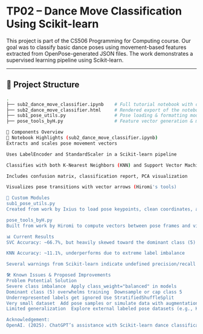# TP02 – Dance Move Classification Using Scikit-learn

This project is part of the CS506 Programming for Computing course. Our goal was to classify basic dance poses using movement-based features extracted from OpenPose-generated JSON files. The work demonstrates a supervised learning pipeline using Scikit-learn.

---

## 📂 Project Structure

```bash
.
├── sub2_dance_move_classifier.ipynb    # Full tutorial notebook with classification pipeline
├── sub2_dance_move_classifier.html     # Rendered export of the notebook
├── sub1_pose_utils.py                  # Pose loading & formatting module (Ixius's contribution)
├── pose_tools_byH.py                   # Feature vector generation & motion plotting (Hiromi's contribution)

🧩 Components Overview
📘 Notebook Highlights (sub2_dance_move_classifier.ipynb)
Extracts and scales pose movement vectors

Uses LabelEncoder and StandardScaler in a Scikit-learn pipeline

Classifies with both K-Nearest Neighbors (KNN) and Support Vector Machines (SVC)

Includes confusion matrix, classification report, PCA visualization

Visualizes pose transitions with vector arrows (Hiromi's tools)

🔧 Custom Modules
sub1_pose_utils.py
Created from work by Ixius to load pose keypoints, clean coordinates, and label samples from filenames sub1_pose_utils.

pose_tools_byH.py
Built from work by Hiromi to compute vectors between pose frames and visualize motion via quiver plot spose_tools_byH.

📊 Current Results
SVC Accuracy: ~66.7%, but heavily skewed toward the dominant class (5)

KNN Accuracy: ~11.1%, underperforms due to extreme label imbalance

Several warnings from Scikit-learn indicate undefined precision/recall on underrepresented classes

🛠️ Known Issues & Proposed Improvements
Problem	Potential Solution
Severe class imbalance	Apply class_weight="balanced" in models
Dominant class (5) overwhelms training	Downsample or cap class 5
Underrepresented labels get ignored	Use StratifiedShuffleSplit
Very small dataset	Add pose samples or simulate data with augmentation
Limited generalization	Explore external labeled pose datasets (e.g., Kaggle, CMU Mocap)

Acknowledgement:
OpenAI. (2025). ChatGPT’s assistance with Scikit-learn dance classification [Large language model]. https://openai.com/chatgpt
